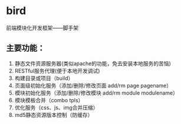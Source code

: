 bird
====

前端模块化开发框架——脚手架


主要功能：
-------------
1.  静态文件资源服务器(类似apache的功能，免去安装本地服务的苦恼)
2.  RESTful服务代理(便于本地开发调试)
3.  构建目录或项目（build）
4.  页面级初始化服务（添加/删除/修改页面 add/rm page pagename）
5.  模块初始化服务（添加/删除/修改模块 add/rm module modulename）
6.  模块模板合并（combo tpls）
7.  优化服务（css、js、img合并压缩）
8.  md5静态资源版本控制（防缓存）
